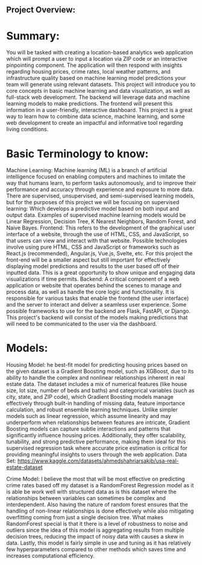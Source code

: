 

## Project Overview:
# Summary:
You will be tasked with creating a location-based analytics web application which will prompt a user to input a location via ZIP code or an interactive pinpointing component. The application will then respond with insights regarding housing prices, crime rates, local weather patterns, and infrastructure quality based on machine learning model predictions your team will generate using relevant datasets. This project will introduce you to core concepts in basic machine learning and data visualization, as well as full-stack web development.
The backend will leverage data and machine learning models to make predictions. The frontend will present this information in a user-friendly, interactive dashboard.
This project is a great way to learn how to combine data science, machine learning, and some web development to create an impactful and informative tool regarding living conditions.
# Basic Terminology to know:
Machine Learning: Machine learning (ML) is a branch of artificial intelligence focused on enabling computers and machines to imitate the way that humans learn, to perform tasks autonomously, and to improve their performance and accuracy through experience and exposure to more data. There are supervised, unsupervised, and semi-supervised learning models, but for the purposes of this project we will be focusing on supervised learning: Which develops a predictive model based on both input and output data. Examples of supervised machine learning models would be Linear Regression, Decision Tree, K Nearest Neighbors, Random Forest, and Naive Bayes.
Frontend: This refers to the development of the graphical user interface of a website, through the use of HTML, CSS, and JavaScript, so that users can view and interact with that website.
Possible technologies involve using pure HTML, CSS and JavaScript or frameworks such as React.js (recommended), Angular.js, Vue.js, Svelte, etc. For this project the front-end will be a smaller aspect but still important for effectively displaying model predictions and results to the user based off of their inputted data. This is a great opportunity to show unique and engaging data visualizations if time permits.
Backend: A critical component of a web application or website that operates behind the scenes to manage and process data, as well as handle the core logic and functionality. It is responsible for various tasks that enable the frontend (the user interface) and the server to interact and deliver a seamless user experience. Some possible frameworks to use for the backend are Flask, FastAPI, or Django. This project's backend will consist of the models making predictions that will need to be communicated to the user via the dashboard.
# Models:
Housing Model: he best-fit model for predicting housing prices based on the given dataset is a Gradient Boosting model, such as XGBoost, due to its ability to handle the complex and nonlinear relationships inherent in real estate data. The dataset includes a mix of numerical features (like house size, lot size, number of beds and baths) and categorical variables (such as city, state, and ZIP code), which Gradient Boosting models manage effectively through built-in handling of missing data, feature importance calculation, and robust ensemble learning techniques. Unlike simpler models such as linear regression, which assume linearity and may underperform when relationships between features are intricate, Gradient Boosting models can capture subtle interactions and patterns that significantly influence housing prices. Additionally, they offer scalability, tunability, and strong predictive performance, making them ideal for this supervised regression task where accurate price estimation is critical for providing meaningful insights to users through the web application.
Data Set: https://www.kaggle.com/datasets/ahmedshahriarsakib/usa-real-estate-dataset

Crime Model: I believe the most that will be most effective on predicting crime rates based off my dataset is a RandomForest Regression model as it is able be work well with structured data as is this dataset where the relationships between variables can sometimes be complex and interdependent. Also having the nature of random forest ensures that the handling of non-linear relationships is done effectively while also mitigating overfitting coming from just a single decision tree. What makes RandomForest special is that it there is a level of robustness to noise and outliers since the idea of this model is aggregating results from multiple decision trees, reducing the impact of noisy data with causes a skew in data. Lastly, this model is fairly simple in use and tuning as it has relatively few hyperparameters compared to other methods which saves time and increases computational efficiency. 
